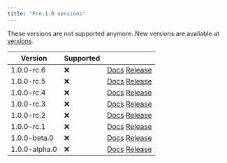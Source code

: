 ```yaml
---
title: "Pre-1.0 versions"
---
```


These versions are not supported anymore.
New versions are available at [versions](versions.md).

| Version       | Supported |                                                                                                                                                      |
| ------------- | --------- | ---------------------------------------------------------------------------------------------------------------------------------------------------- |
| 1.0.0-rc.6    | :x:       | [Docs](https://butterfly.linwood.dev/docs/1.0.0-rc.6/intro) [Release](https://github.com/LinwoodDev/Butterfly/releases/tag/v1.0.0-rc.6)       |
| 1.0.0-rc.5    | :x:       | [Docs](https://butterfly.linwood.dev/docs/1.0.0-rc.5/intro) [Release](https://github.com/LinwoodDev/Butterfly/releases/tag/v1.0.0-rc.5)       |
| 1.0.0-rc.4    | :x:       | [Docs](https://butterfly.linwood.dev/docs/1.0.0-rc.4/intro) [Release](https://github.com/LinwoodDev/Butterfly/releases/tag/v1.0.0-rc.4)       |
| 1.0.0-rc.3    | :x:       | [Docs](https://butterfly.linwood.dev/docs/1.0.0-rc.3/intro) [Release](https://github.com/LinwoodDev/Butterfly/releases/tag/v1.0.0-rc.3)       |
| 1.0.0-rc.2    | :x:       | [Docs](https://butterfly.linwood.dev/docs/1.0.0-rc.2/intro) [Release](https://github.com/LinwoodDev/Butterfly/releases/tag/v1.0.0-rc.2)       |
| 1.0.0-rc.1    | :x:       | [Docs](https://butterfly.linwood.dev/docs/1.0.0-rc.1/intro) [Release](https://github.com/LinwoodDev/Butterfly/releases/tag/v1.0.0-rc.1)       |
| 1.0.0-beta.0  | :x:       | [Docs](https://butterfly.linwood.dev/docs/1.0.0-beta.0/intro) [Release](https://github.com/LinwoodDev/Butterfly/releases/tag/v1.0.0-beta.0)   |
| 1.0.0-alpha.0 | :x:       | [Docs](https://butterfly.linwood.dev/docs/1.0.0-alpha.0/intro) [Release](https://github.com/LinwoodDev/Butterfly/releases/tag/v1.0.0-alpha.0) |
